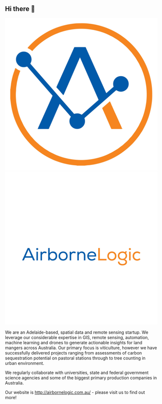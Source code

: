 ## Hi there 👋

<!--

**Here are some ideas to get you started:**

🙋‍♀️ A short introduction - what is your organization all about?
🌈 Contribution guidelines - how can the community get involved?
👩‍💻 Useful resources - where can the community find your docs? Is there anything else the community should know?
🍿 Fun facts - what does your team eat for breakfast?
🧙 Remember, you can do mighty things with the power of [Markdown](https://docs.github.com/github/writing-on-github/getting-started-with-writing-and-formatting-on-github/basic-writing-and-formatting-syntax)
-->
![AirborneLogic Logo](../logo1.jpg)
![AirborneLogic Name](../logo6.jpg)

We are an Adelaide-based, spatial data and remote sensing startup.
We leverage our considerable expertise in GIS, remote sensing, automation, machine learning and drones to generate actionable insights for land mangers across Australia.
Our primary focus is viticulture, however we have successfully delivered projects ranging from assessments of carbon sequestration potential on pastoral stations through to tree counting in urban environment.

We regularly collaborate with universities, state and federal government science agencies and some of the biggest primary production companies in Australia.

Our website is http://airbornelogic.com.au/ - please visit us to find out more!
